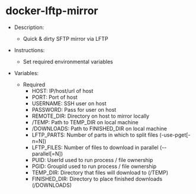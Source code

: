 # docker-lftp-mirror
- Description:
  - Quick &amp; dirty SFTP mirror via LFTP

- Instructions:
  - Set required environmental variables

- Variables:
  - Required
    - HOST: IP/host/url of host
    - PORT: Port of host
    - USERNAME: SSH user on host
    - PASSWORD: Pass for user on host
    - REMOTE_DIR: Directory on host to mirror locally
    - /TEMP: Path to TEMP_DIR on local machine
    - /DOWNLOADS: Path to FINISHED_DIR on local machine
    - LFTP_PARTS: Number of parts in which to split files (-use-pget[-n=N])
    - LFTP_FILES: Number of files to download in parallel (--parallel[=N])
    - PUID: UserId used to run process / file ownership
    - PGID: GroupId used to run process / file ownership
    - TEMP_DIR: Directory that files will download to (/TEMP)
    - FINISHED_DIR: Directory to place finished downloads (/DOWNLOADS)